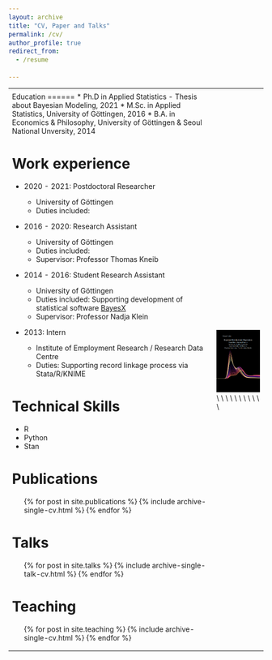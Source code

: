 ```yaml
---
layout: archive
title: "CV, Paper and Talks"
permalink: /cv/
author_profile: true
redirect_from:
  - /resume

---
```



<table border="0">
 <tr>
    <td><b style="font-size:30px"></b></td>
    <td><b style="font-size:30px"></b></td>
 </tr>
 <tr>
    <td>
Education
======
* Ph.D in Applied Statistics - Thesis about Bayesian Modeling, 2021
* M.Sc. in Applied Statistics,  University of Göttingen, 2016
* B.A. in Economics & Philosophy, University of Göttingen & Seoul National Unversity, 2014
   
Work experience
======
* 2020 - 2021: Postdoctoral Researcher
  * University of Göttingen
  * Duties included: 

* 2016 - 2020: Research Assistant
  * University of Göttingen
  * Duties included: 
  * Supervisor: Professor Thomas Kneib

* 2014 - 2016: Student Research Assistant
  * University of Göttingen
  * Duties included: Supporting development of statistical software [BayesX](https://www.uni-goettingen.de/de/what+is+bayesx/550520.html)
  * Supervisor: Professor Nadja Klein
  
* 2013: Intern
  * Institute of Employment Research / Research Data Centre
  * Duties: Supporting record linkage process via Stata/R/KNIME
  

Technical Skills
======
* R
* Python
* Stan

Publications
======
  <ul>{% for post in site.publications %}
    {% include archive-single-cv.html %}
  {% endfor %}</ul>
  
Talks
======
  <ul>{% for post in site.talks %}
    {% include archive-single-talk-cv.html %}
  {% endfor %}</ul>
  
Teaching
======
  <ul>{% for post in site.teaching %}
    {% include archive-single-cv.html %}
  {% endfor %}</ul>
</td>
    <td><img src="../images/diss_cover.png" style="float: top"/>
    \
    \
    \
    \
    \
    \
    \
    \
    \
    \
    \
    </td>
 </tr>
</table>

  

